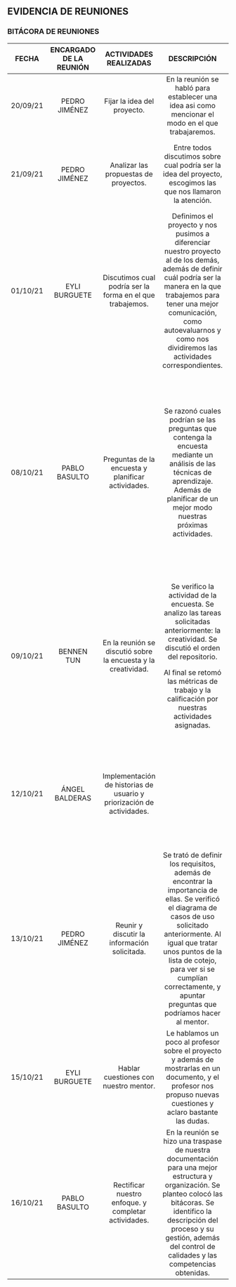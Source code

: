 ## EVIDENCIA DE REUNIONES
### BITÁCORA DE REUNIONES
| FECHA | ENCARGADO DE LA REUNIÓN | ACTIVIDADES REALIZADAS | DESCRIPCIÓN | TAREAS PROGRAMADAS DE LA REUNIÓN | FECHAS DE ENTREGA | OBSERVACIONES |
|:-----:|:-----------------------:|:----------------------:|:-----------:|----------------------------------|:-----------------:|:-------------:|
|20/09/21|PEDRO JIMÉNEZ|Fijar la idea del proyecto.|En la reunión se habló para establecer una idea asi como mencionar el modo en el que trabajaremos.|**Pensar en una idea del proyecto.**| | |
|21/09/21|PEDRO JIMÉNEZ|Analizar las propuestas de proyectos.|Entre todos discutimos sobre cual podría ser la idea del proyecto, escogimos las que nos llamaron la atención.| | |Más adelante se decidió la idea, yéndonos por la idea que podríamos realizar todos y pueda servir a otros estudiantes.|
|01/10/21|EYLI BURGUETE|Discutimos cual podría ser la forma en el que trabajemos.|Definimos el proyecto y nos pusimos a diferenciar nuestro proyecto al de los demás, además de definir cuál podría ser la manera en la que trabajemos para tener una mejor comunicación, como autoevaluarnos y como nos dividiremos las actividades correspondientes.|<p>**Presentar nuestros horarios.**<p>**Ver introducción a Github.**| | |
|08/10/21|PABLO BASULTO|Preguntas de la encuesta y planificar actividades.|Se razonó cuales podrían se las preguntas que contenga la encuesta mediante un análisis de las técnicas de aprendizaje. Además de planificar de un mejor modo nuestras próximas actividades.|<p>**Bosquejar el objetivo y los usuarios** (Pablo Basulto y Angel Balderas).<p> **Innovación y creatividad** (Pedro Jiménez).<p>**Métricas de evaluación** (Eyli Burguete).<p>**Creación del repositorio** (Bennen Tun).<p>**Crear encuesta** (Pablo Basulto y Angel Balderas).|09/10/21|La encuesta fue enfocada a descubrir la manera en que los estudiantes estudiaban.|
|09/10/21|BENNEN TUN|En la reunión se discutió sobre la encuesta y la creatividad.|<p>Se verifico la actividad de la encuesta. Se analizo las tareas solicitadas anteriormente: la creatividad. Se discutió el orden del repositorio.<p>Al final se retomó las métricas de trabajo y la calificación por nuestras actividades asignadas.|<p>**Historias de usuario** (Pedro Jiménez).<p>**Requisitos funcionales** (Pablo Basulto y Angel Balderas).<p>**Requisitos no funcionales** (Eyli Burguete y Bennen Tun). |11/10/21|Se observó la ausencia de un participante.|
|12/10/21|ÁNGEL BALDERAS|Implementación de historias de usuario y priorización de actividades.| |<p>**Métodos de prioridad** (Pablo Basulto y Pedro Jiménez).<p>**Diagrama de equisitos o caso de uso** (Angel Balderas, Bennen Tun y Eyli Burguete).|13/10/21| |
|13/10/21|PEDRO JIMÉNEZ|Reunir y discutir la información solicitada.|Se trató de definir los requisitos, además de encontrar la importancia de ellas. Se verificó el diagrama de casos de uso solicitado anteriormente. Al igual que tratar unos puntos de la lista de cotejo, para ver si se cumplían correctamente, y apuntar preguntas que podríamos hacer al mentor.|<p>**Descripción del proceso.**<p>**Gestión del proceso.**<p>**Evidencia de reuniones** (Angel Balderas).<p>**Control de calidades.**|14/10/21| |
|15/10/21|EYLI BURGUETE|Hablar cuestiones con nuestro mentor.|Le hablamos un poco al profesor sobre el proyecto y además de mostrarlas en un documento, y el profesor nos propuso nuevas cuestiones y aclaro bastante las dudas.|Ninguna actividad programada.| | |
|16/10/21|PABLO BASULTO|Rectificar nuestro enfoque. y completar actividades.|En la reunión se hizo una traspase de nuestra documentación para una mejor estructura y organización. Se planteo colocó las bitácoras. Se identifico la descripción del proceso y su gestión, además del control de calidades y las competencias obtenidas.| | | |
